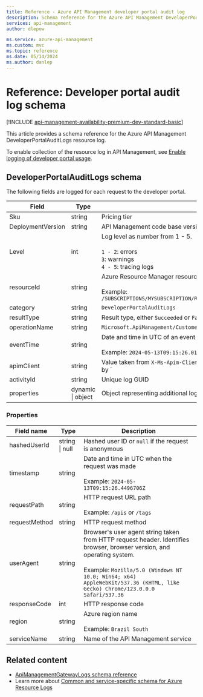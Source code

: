 ```yaml
---
title: Reference - Azure API Management developer portal audit log
description: Schema reference for the Azure API Management DeveloperPortalAuditLogs log. Entries include properties that are logged for requests to the developer portal. 
services: api-management
author: dlepow

ms.service: azure-api-management
ms.custom: mvc
ms.topic: reference
ms.date: 05/14/2024
ms.author: danlep
---
```

# Reference: Developer portal audit log schema

[!INCLUDE [api-management-availability-premium-dev-standard-basic](../../includes/api-management-availability-premium-dev-standard-basic.md)]

This article provides a schema reference for the Azure API Management DeveloperPortalAuditLogs resource log. 

To enable collection of the resource log in API Management, see [Enable logging of developer portal usage](developer-portal-enable-usage-logs.md).

## DeveloperPortalAuditLogs schema

The following fields are logged for each request to the developer portal.

| Field  | Type | Description |
| ------------- | ------------- | ------------- |
| Sku | string | Pricing tier |
| DeploymentVersion | string | API Management code base version |
| Level | int | Log level as number from 1 - 5.<br/><br/> `1 - 2`: errors<br/> `3`: warnings<br/> `4 - 5`: tracing logs|
| resourceId | string | Azure Resource Manager resource identifier<br/><br/>Example: `/SUBSCRIPTIONS/MYSUBSCRIPTION/RESOURCEGROUPS/MYRESOURCEGROUP/PROVIDERS/MICROSOFT.APIMANAGEMENT/SERVICE/MYAPIMSERVICE`|
| category | string | `DeveloperPortalAuditLogs`|
| resultType | string | Result type, either `Succeeded` or `Failed`|
| operationName | string | `Microsoft.ApiManagement/CustomerDevPortalAuditDiagnosticLogs` |
| eventTime | string | Date and time in UTC of an event<br/><br/> Example: `2024-05-13T09:15:26.012166Z`|
| apimClient | string | Value taken from `X-Ms-Apim-Client` HTTP header sent on each request by developer portal webpage. Each part is separated by `|` character. Contains information about service type, domain name, API used, and user authorization status<br/><br/>Example: `dev-portal|myapimservice123.developer.azure-api.net|getApis-unauthorized`|
| activityId | string | Unique log GUID|
| properties | dynamic \| object | Object representing additional log information|

### Properties

| Field name  | Type  | Description  | 
| ------------- | ------------- | ------------- |
| hashedUserId  | string \| null  | Hashed user ID or `null` if the request is anonymous  | 
| timestamp  | string  | Date and time in UTC when the request was made<br/><br/> Example: `2024-05-13T09:15:26.4496706Z`  | 
| requestPath  | string  | HTTP request URL path<br/><br/>Example: `/apis` or `/tags`  | 
| requestMethod  | string  | HTTP request method  | 
| userAgent  | string  | Browser's user agent string taken from HTTP request header. Identifies browser, browser version, and operating system.<br/><br/>Example: `Mozilla/5.0 (Windows NT 10.0; Win64; x64) AppleWebKit/537.36 (KHTML, like Gecko) Chrome/123.0.0.0 Safari/537.36`  | 
| responseCode  | int  | HTTP response code  | 
| region  | string  | Azure region name<br/><br/>Example: `Brazil South`  | 
| serviceName  | string  | Name of the API Management service   | 


## Related content

* [ApiManagementGatewayLogs schema reference](gateway-log-schema-reference.md)
* Learn more about [Common and service-specific schema for Azure Resource Logs](/azure/azure-monitor/essentials/resource-logs-schema)

